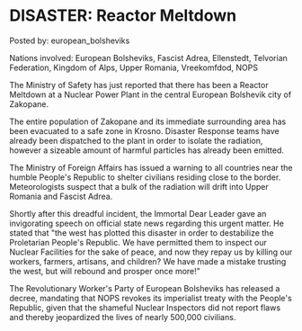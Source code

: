 # DISASTER: Reactor Meltdown

Posted by: european_bolsheviks

Nations involved: European Bolsheviks, Fascist Adrea, Ellenstedt, Telvorian Federation, Kingdom of Alps, Upper Romania, Vreekomfdod, NOPS

The Ministry of Safety has just reported that there has been a Reactor Meltdown at a Nuclear Power Plant in the central European Bolshevik city of Zakopane. 

The entire population of Zakopane and its immediate surrounding area has been evacuated to a safe zone in Krosno. Disaster Response teams have already been dispatched to the plant in order to isolate the radiation, however a sizeable amount of harmful particles has already been emitted.

The Ministry of Foreign Affairs has issued a warning to all countries near the humble People's Republic to shelter civilians residing close to the border. Meteorologists suspect that a bulk of the radiation will drift into Upper Romania and Fascist Adrea.

Shortly after this dreadful incident, the Immortal Dear Leader gave an invigorating speech on official state news regarding this urgent matter. He stated that "the west has plotted this disaster in order to destabilize the Proletarian People's Republic. We have permitted them to inspect our Nuclear Facilities for the sake of peace, and now they repay us by killing our workers, farmers, artisans, and children? We have made a mistake trusting the west, but will rebound and prosper once more!"

The Revolutionary Worker's Party of European Bolsheviks has released a decree, mandating that NOPS revokes its imperialist treaty with the People's Republic, given that the shameful Nuclear Inspectors did not report flaws and thereby jeopardized the lives of nearly 500,000 civilians.